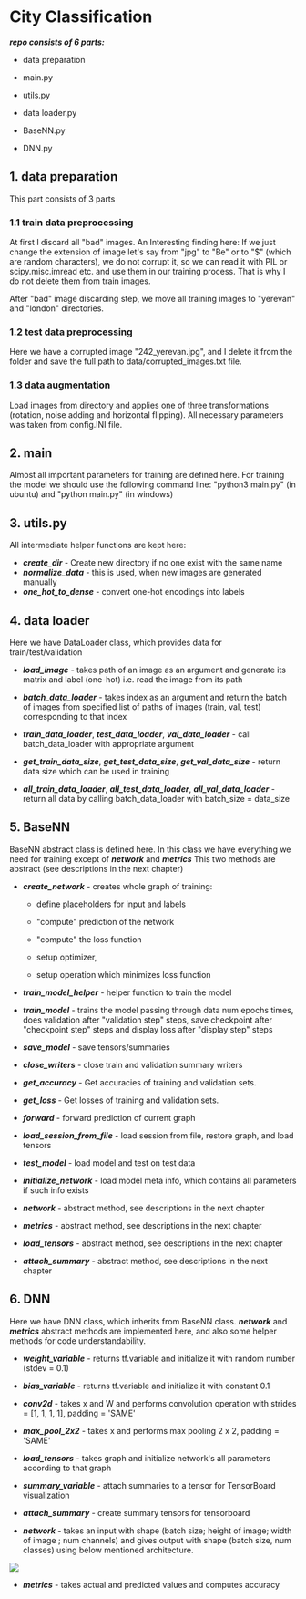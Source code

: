 # City Classification

***repo consists of 6 parts:***

* data preparation

* main.py

* utils.py

* data loader.py

* BaseNN.py

* DNN.py

## 1. data preparation

This part consists of 3 parts

### 1.1 train data preprocessing

At first I discard all "bad" images. An Interesting finding here: If we just change the extension of image let's say from "jpg" to "Be" or to "$" (which are random characters), we do not corrupt it, so we can read it with PIL or scipy.misc.imread etc. and use them in our training process. That is why I do not delete them from train images.

After "bad" image discarding step, we move all training images to "yerevan" and "london" directories.

### 1.2 test data preprocessing

Here we have a corrupted image "242_yerevan.jpg", and I delete it from the folder and save the full path to data/corrupted_images.txt file.

### 1.3 data augmentation

Load images from directory and applies one of three transformations (rotation, noise adding and horizontal flipping).
All necessary parameters was taken from config.INI file.

## 2. main

Almost all important parameters for training are defined here. For training the model we should use the following command line: "python3 main.py" (in ubuntu) and "python main.py" (in windows)

## 3. utils.py

All intermediate helper functions are kept here:

* ***create_dir*** - Create new directory if no one exist with the same name
* ***normalize_data*** - this is used, when new images are generated manually
* ***one_hot_to_dense*** - convert one-hot encodings into labels

## 4. data loader

Here we have DataLoader class, which provides data for train/test/validation

* ***load_image*** - takes path of an image as an argument and generate its matrix and label (one-hot) i.e. read the image from its path

* ***batch_data_loader*** - takes index as an argument and return the batch of images from specified list of paths of images (train, val, test) corresponding to that index

* ***train_data_loader***, ***test_data_loader***, ***val_data_loader*** - call batch_data_loader with appropriate argument

* ***get_train_data_size***, ***get_test_data_size***, ***get_val_data_size*** - return data size which can be used in training

* ***all_train_data_loader***, ***all_test_data_loader***, ***all_val_data_loader*** - return all data by calling batch_data_loader with batch_size = data_size

## 5. BaseNN

BaseNN abstract class is defined here. In this class we have everything we need for training except of ***network*** and ***metrics***
This two methods are abstract (see descriptions in the next chapter)

* ***create_network*** - creates whole graph of training:

    * define placeholders for input and labels

    * "compute" prediction of the network

    * "compute" the loss function

    * setup optimizer,

    * setup operation which minimizes loss function

* ***train_model_helper*** - helper function to train the model

* ***train_model*** - trains the model passing through data num epochs times, does validation after "validation step" steps, save checkpoint after "checkpoint step" steps and display loss after "display step" steps

* ***save_model*** - save tensors/summaries

* ***close_writers*** - close train and validation summary writers

* ***get_accuracy*** - Get accuracies of training and validation sets.

* ***get_loss*** - Get losses of training and validation sets.

* ***forward*** - forward prediction of current graph

* ***load_session_from_file*** - load session from file, restore graph, and load tensors

* ***test_model*** - load model and test on test data

* ***initialize_network*** - load model meta info, which contains all parameters if such info exists

* ***network*** - abstract method, see descriptions in the next chapter

* ***metrics*** - abstract method, see descriptions in the next chapter

* ***load_tensors*** - abstract method, see descriptions in the next chapter

* ***attach_summary*** - abstract method, see descriptions in the next chapter

## 6. DNN

Here we have DNN class, which inherits from BaseNN class. ***network*** and ***metrics*** abstract methods are implemented here, and also some helper methods for code understandability.

* ***weight_variable*** - returns tf.variable and initialize it with random number (stdev = 0.1)

* ***bias_variable*** - returns tf.variable and initialize it with constant 0.1

* ***conv2d*** - takes x and W and performs convolution operation with strides = [1, 1, 1, 1], padding = 'SAME'

* ***max_pool_2x2*** - takes x and performs max pooling 2 x 2, padding = 'SAME'

* ***load_tensors*** - takes graph and initialize network's all parameters according to that graph

* ***summary_variable*** - attach summaries to a tensor for TensorBoard visualization

* ***attach_summary*** - create summary tensors for tensorboard

* ***network*** - takes an input with shape (batch size; height of image; width of image ; num channels) and gives output with shape (batch size, num classes) using below mentioned architecture.

![](_assets/nn_1_30-10-2019_01-48-27_train.png)

* ***metrics*** - takes actual and predicted values and computes accuracy

